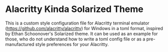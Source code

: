 # Alacritty Kinda Solarized Theme

This is a custom style configuration file for Alacritty terminal emulator (https://github.com/alacritty/alacritty) for Windows in a toml format, inspired by Ethan Schoonover's Solarized theme. It can be used as an example for those, who do not understand how to write a toml config file or as a pre-manufactured style preferences for your Alacritty.


